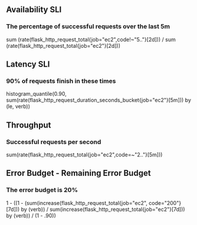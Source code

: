 ## Availability SLI
### The percentage of successful requests over the last 5m
sum (rate(flask_http_request_total{job="ec2",code!~"5.."}[2d]))
/
sum (rate(flask_http_request_total{job="ec2"}[2d]))

## Latency SLI
### 90% of requests finish in these times
histogram_quantile(0.90,
sum(rate(flask_http_request_duration_seconds_bucket{job="ec2"}[5m])) by (le, verb))

## Throughput
### Successful requests per second
sum(rate(flask_http_request_total{job="ec2",code=~"2.."}[5m]))

## Error Budget - Remaining Error Budget
### The error budget is 20%
1 - ((1 - (sum(increase(flask_http_request_total{job="ec2", code="200"}[7d])) by (verb)) / sum(increase(flask_http_request_total{job="ec2"}[7d])) by (verb)) / (1 - .90))